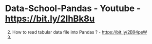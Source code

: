 # Data-School-Pandas - Youtube - https://bit.ly/2lhBk8u
2. How to read tabular data file into Pandas ? - https://bit.ly/2B94psW
3. 
